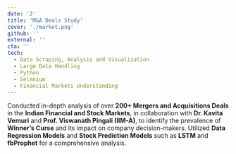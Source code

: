 ```yaml
---
date: '2'
title: 'M&A Deals Study'
cover: './market.png'
github: ''
external: ''
cta: ''
tech:
  - Data Scraping, Analysis and Visualization
  - Large Data Handling
  - Python
  - Selenium
  - Financial Markets Understanding
---
```


Conducted in-depth analysis of over <b>200+ Mergers and Acquisitions Deals</b> in the <b>Indian Financial and Stock Markets</b>, in collaboration with <b>Dr. Kavita Vemuri</b> and <b>Prof. Viswanath Pingali (IIM-A)</b>, to identify the prevalence of <b>Winner’s Curse</b> and its impact on company decision-makers. Utilized <b>Data Regression Models</b> and <b>Stock Prediction Models</b> such as <b>LSTM</b> and <b>fbProphet</b> for a comprehensive analysis.
